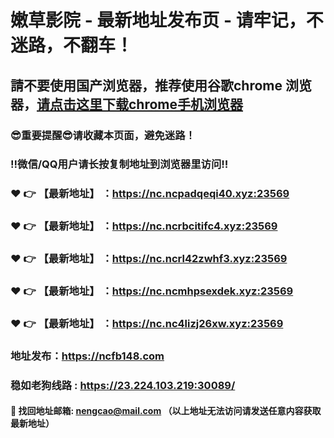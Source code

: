 # 嫩草影院 - 最新地址发布页 - 请牢记，不迷路，不翻车！

## 請不要使用国产浏览器，推荐使用谷歌chrome 浏览器，<a href = "https://www.google.cn/chrome/">请点击这里下载chrome手机浏览器</a>

### :sunglasses:重要提醒:sunglasses:请收藏本页面，避免迷路！
### ‼️微信/QQ用户请长按复制地址到浏览器里访问‼️

### :heart: :point_right: 【最新地址】 ：https://nc.ncpadqeqi40.xyz:23569
### :heart: :point_right: 【最新地址】 ：https://nc.ncrbcitifc4.xyz:23569
### :heart: :point_right: 【最新地址】 ：https://nc.ncrl42zwhf3.xyz:23569
### :heart: :point_right: 【最新地址】 ：https://nc.ncmhpsexdek.xyz:23569
### :heart: :point_right: 【最新地址】 ：https://nc.nc4lizj26xw.xyz:23569

### 地址发布：https://ncfb148.com
### 稳如老狗线路 : https://23.224.103.219:30089/

#### :e-mail: __找回地址邮箱: nengcao@mail.com （以上地址无法访问请发送任意内容获取最新地址）__
